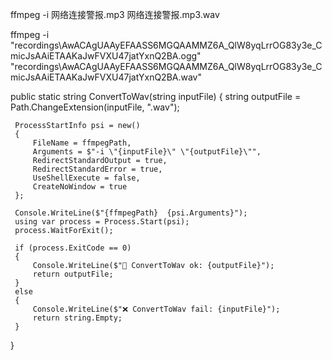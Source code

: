 




ffmpeg  -i  网络连接警报.mp3  网络连接警报.mp3.wav

ffmpeg  -i "recordings\AwACAgUAAyEFAASS6MGQAAMMZ6A_QlW8yqLrrOG83y3e_CmicJsAAiETAAKaJwFVXU47jatYxnQ2BA.ogg" "recordings\AwACAgUAAyEFAASS6MGQAAMMZ6A_QlW8yqLrrOG83y3e_CmicJsAAiETAAKaJwFVXU47jatYxnQ2BA.wav"


public static string ConvertToWav(string inputFile)
{
string outputFile = Path.ChangeExtension(inputFile, ".wav");

     ProcessStartInfo psi = new()
     {
         FileName = ffmpegPath,
         Arguments = $"-i \"{inputFile}\" \"{outputFile}\"",
         RedirectStandardOutput = true,
         RedirectStandardError = true,
         UseShellExecute = false,
         CreateNoWindow = true
     };
    
     Console.WriteLine($"{ffmpegPath}  {psi.Arguments}");
     using var process = Process.Start(psi);
     process.WaitForExit();

     if (process.ExitCode == 0)
     {
         Console.WriteLine($"🎵 ConvertToWav ok: {outputFile}");
         return outputFile;
     }
     else
     {
         Console.WriteLine($"❌ ConvertToWav fail: {inputFile}");
         return string.Empty;
     }
}